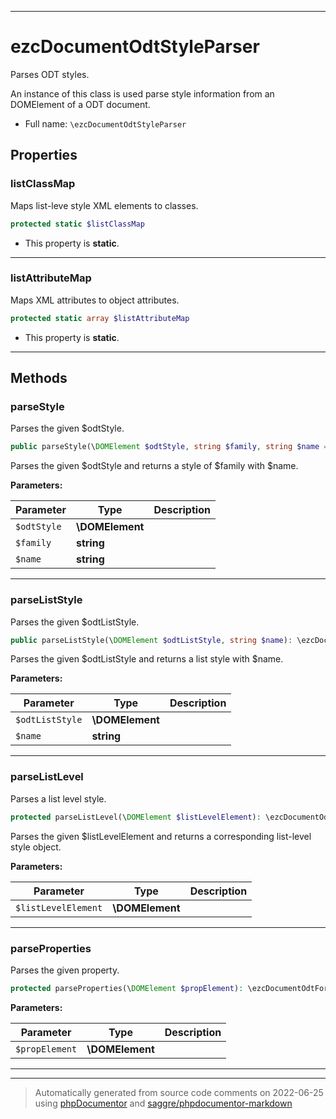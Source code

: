 ***

# ezcDocumentOdtStyleParser

Parses ODT styles.

An instance of this class is used parse style information from an DOMElement
of a ODT document.

* Full name: `\ezcDocumentOdtStyleParser`



## Properties


### listClassMap

Maps list-leve style XML elements to classes.

```php
protected static $listClassMap
```



* This property is **static**.


***

### listAttributeMap

Maps XML attributes to object attributes.

```php
protected static array $listAttributeMap
```



* This property is **static**.


***

## Methods


### parseStyle

Parses the given $odtStyle.

```php
public parseStyle(\DOMElement $odtStyle, string $family, string $name = null): \ezcDocumentOdtStyle
```

Parses the given $odtStyle and returns a style of $family with $name.






**Parameters:**

| Parameter | Type | Description |
|-----------|------|-------------|
| `$odtStyle` | **\DOMElement** |  |
| `$family` | **string** |  |
| `$name` | **string** |  |




***

### parseListStyle

Parses the given $odtListStyle.

```php
public parseListStyle(\DOMElement $odtListStyle, string $name): \ezcDocumentOdtListStyle
```

Parses the given $odtListStyle and returns a list style with $name.






**Parameters:**

| Parameter | Type | Description |
|-----------|------|-------------|
| `$odtListStyle` | **\DOMElement** |  |
| `$name` | **string** |  |




***

### parseListLevel

Parses a list level style.

```php
protected parseListLevel(\DOMElement $listLevelElement): \ezcDocumentOdtListLevelStyle
```

Parses the given $listLevelElement and returns a corresponding
list-level style object.






**Parameters:**

| Parameter | Type | Description |
|-----------|------|-------------|
| `$listLevelElement` | **\DOMElement** |  |




***

### parseProperties

Parses the given property.

```php
protected parseProperties(\DOMElement $propElement): \ezcDocumentOdtFormattingProperties
```








**Parameters:**

| Parameter | Type | Description |
|-----------|------|-------------|
| `$propElement` | **\DOMElement** |  |




***


***
> Automatically generated from source code comments on 2022-06-25 using [phpDocumentor](http://www.phpdoc.org/) and [saggre/phpdocumentor-markdown](https://github.com/Saggre/phpDocumentor-markdown)
